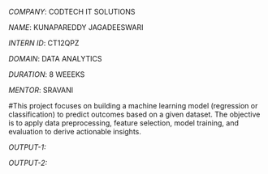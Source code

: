 *COMPANY*: CODTECH IT SOLUTIONS

*NAME*: KUNAPAREDDY JAGADEESWARI

*INTERN ID*: CT12QPZ

*DOMAIN*: DATA ANALYTICS

*DURATION*: 8 WEEEKS

*MENTOR*: SRAVANI

#This project focuses on building a machine learning model (regression or classification) to predict outcomes based on a given dataset. The objective is to apply data preprocessing, feature selection, model training, and evaluation to derive actionable insights.


*OUTPUT-1:* 

*OUTPUT-2:*



